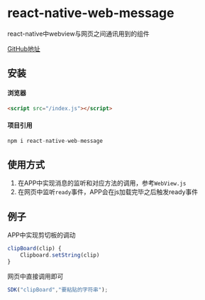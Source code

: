 # react-native-web-message

react-native中webview与网页之间通讯用到的组件

[GitHub地址](https://github.com/cuo9958/react-native-web-message)

## 安装

#### 浏览器

 
```html
<script src="/index.js"></script>
```
#### 项目引用

```javascript
npm i react-native-web-message
```
## 使用方式

1. 在APP中实现消息的监听和对应方法的调用，参考`WebView.js`
2. 在网页中监听`ready`事件，APP会在js加载完毕之后触发ready事件

## 例子

APP中实现剪切板的调动
``` javascript
clipBoard(clip) {
    Clipboard.setString(clip)
}
```

网页中直接调用即可
``` javascript
SDK("clipBoard","要粘贴的字符串");
```
